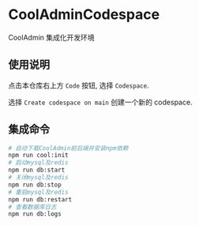 # CoolAdminCodespace

CoolAdmin 集成化开发环境

## 使用说明

点击本仓库右上方 `Code` 按钮, 选择 `Codespace`.

选择 `Create codespace on main` 创建一个新的 codespace.

## 集成命令

```bash
# 自动下载CoolAdmin前后端并安装npm依赖
npm run cool:init
# 启动mysql及redis
npm run db:start
# 关闭mysql及redis
npm run db:stop
# 重启mysql及redis
npm run db:restart
# 查看数据库日志
npm run db:logs
```
